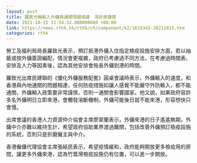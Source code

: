 ```yaml
---
layout: post
title: 羅致光稱輸入外傭與通關問題相連　須非常謹慎
date: 2021-10-15 12:54:52.000000000 +08:00
link: https://news.rthk.hk/rthk/ch/component/k2/1615343-20211015.htm
categories: rthk
---
```


勞工及福利局局長羅致光表示，預訂抵港外傭入住指定檢疫設施安排方面，若以抽籤或按外傭簽證編配，情況會更複雜，政府已考慮過不同方法，在考慮過時間表、安排及人力等因素後，認為其他安排會拖長外傭到港的時間。

羅致光出席民建聯的《優化外傭服務配套》圓桌會議時表示，外傭輸入的速度，和香港與內地通關的問題相連，任何防疫措施如讓人感覺不能嚴守外防輸入，都不能通關，外傭輸入政策要非常謹慎，否則一通關會影響國家。他又說，如果政府容許多名外傭明日立即來港，會觸發溶斷機制，外傭可能後日就不能來港，形容想快只會慢。

出席會議的香港人力資源仲介協會主席廖翠蘭表示，外傭來港的日子遙遙無期，外傭中介亦難以維持生計，希望政府協助業界渡過難關，包括改善外傭預訂檢疫設施的系統，否則只是折磨僱主與中介。

香港僱傭代理協會主席張結民表示，希望疫情緩和，政府能夠開放更多檢疫用的房間，讓更多外傭來港，認為竹篙灣檢疫設施仍有位置，可以進一步開放。
